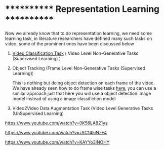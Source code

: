 # **********  Representation Learning  **********

Now we already know that to do representation learning, we need some learning task, in literature researchers have defined many such tasks on video, some of the prominent ones have been discussed below 

1. [Video Classification Task](https://khetansarvesh.medium.com/video-classification-fc07152ad770) ( Video Level Non-Generative Tasks (Supervised Learning) )

2. Object Tracking (Frame Level Non-Generative Tasks (Supervised Learning)) 

    This is nothing but doing object detection on each frame of the video. We have already seen how to do frame wise tasks [here](https://khetansarvesh.medium.com/video-classification-fc07152ad770#3dd0), you can use a similar 
    approach just that here you will use a object detection image model instead of using a image classifiction model 


4. Video2Video Data Augmentation Task (Video Level Generative Tasks (UnSupervised Learning)
   
https://www.youtube.com/watch?v=0K56LA821ys

https://www.youtube.com/watch?v=zSC145iNzE4

https://www.youtube.com/watch?v=KAYYo3lNOHY
